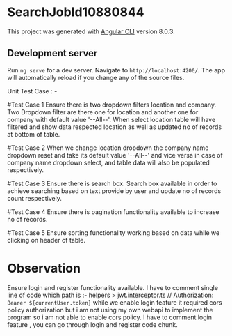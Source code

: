 # SearchJobId10880844

This project was generated with [Angular CLI](https://github.com/angular/angular-cli) version 8.0.3.

## Development server

Run `ng serve` for a dev server. Navigate to `http://localhost:4200/`. The app will automatically reload if you change any of the source files.


Unit Test Case : -

#Test Case 1
Ensure there is two dropdown filters location and company.
Two Dropdown filter are there one for location and another one for company with default value '--All--'.
When select location table will have filtered and show data respected location as well as 
updated no of records  at bottom of table.

#Test Case 2
When we change location dropdown the company name dropdown reset and take its default value '--All--' and vice versa in case
of company name dropdown select, and table data will also be populated respectively.

#Test Case 3
Ensure there is search box.
Search box available in order to achieve searching  based on text provide by user and update no of records count respectively. 

#Test Case 4
Ensure there is pagination functionality available to increase no of records.

#Test Case 5
Ensure sorting functionality working based on data while we clicking on header of table.

# Observation 
Ensure login and register functionality available.
I have to comment single line of code which path is :-  helpers > jwt.interceptor.ts
//  Authorization: `Bearer ${currentUser.token}`
while we enable login feature it required cors policy authorization but i am not using my own webapi to implement the program so
i am not able to enable cors policy. I have to comment login feature ,  you can go through login and register code chunk.

